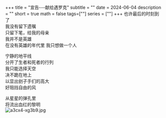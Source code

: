 +++
title = "宣告---献给遇罗克"
subtitle = ""
date = 2024-06-04
description = ""
short = true
math = false
tags=[""]
series = [""]
+++
也许最后的时刻到了  
我没有留下遗嘱  
只留下笔，给我的母亲  
我并不是英雄  
在没有英雄的年代里
我只想做一个人  

宁静的地平线  
分开了生者和死者的行列  
我只能选择天空  
决不跪在地上  
以显出刽子手们的高大  
好阻挡自由的风  

从星星的弹孔里  
将流出血红的黎明  
![a3cx4-xg3b9.jpg](https://lux7-pictures.oss-cn-beijing.aliyuncs.com/img/a3cx4-xg3b9.jpg)
